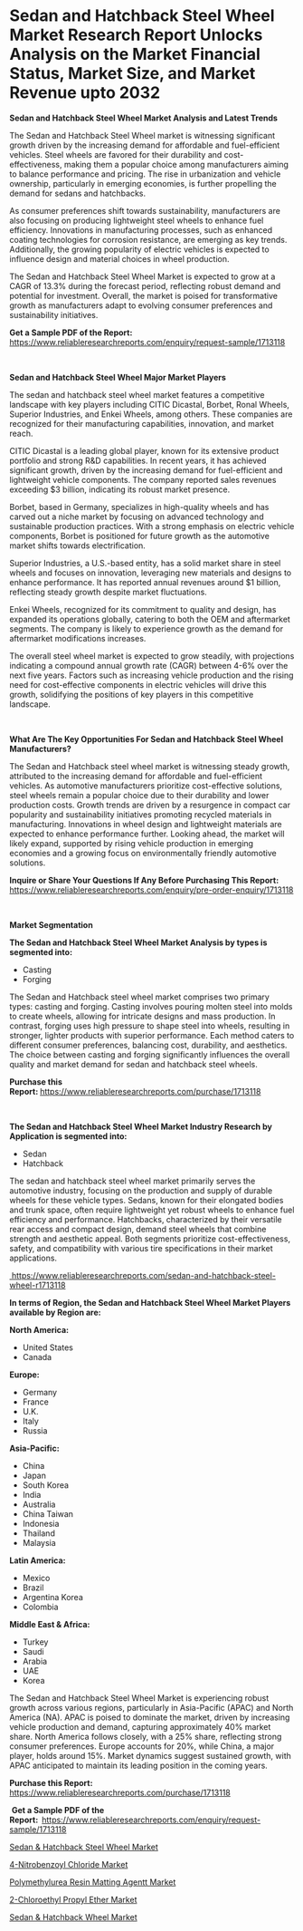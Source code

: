 <p><h1>Sedan and Hatchback Steel Wheel Market Research Report Unlocks Analysis on the Market Financial Status, Market Size, and Market Revenue upto 2032</h1></p><p><strong>Sedan and Hatchback Steel Wheel Market Analysis and Latest Trends</strong></p>
<p><p>The Sedan and Hatchback Steel Wheel market is witnessing significant growth driven by the increasing demand for affordable and fuel-efficient vehicles. Steel wheels are favored for their durability and cost-effectiveness, making them a popular choice among manufacturers aiming to balance performance and pricing. The rise in urbanization and vehicle ownership, particularly in emerging economies, is further propelling the demand for sedans and hatchbacks. </p><p>As consumer preferences shift towards sustainability, manufacturers are also focusing on producing lightweight steel wheels to enhance fuel efficiency. Innovations in manufacturing processes, such as enhanced coating technologies for corrosion resistance, are emerging as key trends. Additionally, the growing popularity of electric vehicles is expected to influence design and material choices in wheel production. </p><p>The Sedan and Hatchback Steel Wheel Market is expected to grow at a CAGR of 13.3% during the forecast period, reflecting robust demand and potential for investment. Overall, the market is poised for transformative growth as manufacturers adapt to evolving consumer preferences and sustainability initiatives.</p></p>
<p><strong>Get a Sample PDF of the Report:&nbsp;</strong> <a href="https://www.reliableresearchreports.com/enquiry/request-sample/1713118?utm_campaign=11&utm_medium=2&utm_source=Github&utm_content=ia&utm_term=11012025&utm_id=sedan-and-hatchback-steel-wheel">https://www.reliableresearchreports.com/enquiry/request-sample/1713118</a></p>
<p>&nbsp;</p>
<p><strong>Sedan and Hatchback Steel Wheel Major Market Players</strong></p>
<p><p>The sedan and hatchback steel wheel market features a competitive landscape with key players including CITIC Dicastal, Borbet, Ronal Wheels, Superior Industries, and Enkei Wheels, among others. These companies are recognized for their manufacturing capabilities, innovation, and market reach.</p><p>CITIC Dicastal is a leading global player, known for its extensive product portfolio and strong R&D capabilities. In recent years, it has achieved significant growth, driven by the increasing demand for fuel-efficient and lightweight vehicle components. The company reported sales revenues exceeding $3 billion, indicating its robust market presence.</p><p>Borbet, based in Germany, specializes in high-quality wheels and has carved out a niche market by focusing on advanced technology and sustainable production practices. With a strong emphasis on electric vehicle components, Borbet is positioned for future growth as the automotive market shifts towards electrification. </p><p>Superior Industries, a U.S.-based entity, has a solid market share in steel wheels and focuses on innovation, leveraging new materials and designs to enhance performance. It has reported annual revenues around $1 billion, reflecting steady growth despite market fluctuations.</p><p>Enkei Wheels, recognized for its commitment to quality and design, has expanded its operations globally, catering to both the OEM and aftermarket segments. The company is likely to experience growth as the demand for aftermarket modifications increases.</p><p>The overall steel wheel market is expected to grow steadily, with projections indicating a compound annual growth rate (CAGR) between 4-6% over the next five years. Factors such as increasing vehicle production and the rising need for cost-effective components in electric vehicles will drive this growth, solidifying the positions of key players in this competitive landscape.</p></p>
<p>&nbsp;</p>
<p><strong>What Are The Key Opportunities For Sedan and Hatchback Steel Wheel Manufacturers?</strong></p>
<p><p>The Sedan and Hatchback steel wheel market is witnessing steady growth, attributed to the increasing demand for affordable and fuel-efficient vehicles. As automotive manufacturers prioritize cost-effective solutions, steel wheels remain a popular choice due to their durability and lower production costs. Growth trends are driven by a resurgence in compact car popularity and sustainability initiatives promoting recycled materials in manufacturing. Innovations in wheel design and lightweight materials are expected to enhance performance further. Looking ahead, the market will likely expand, supported by rising vehicle production in emerging economies and a growing focus on environmentally friendly automotive solutions.</p></p>
<p><strong>Inquire or Share Your Questions If Any Before Purchasing This Report:</strong> <a href="https://www.reliableresearchreports.com/enquiry/pre-order-enquiry/1713118?utm_campaign=11&utm_medium=2&utm_source=Github&utm_content=ia&utm_term=11012025&utm_id=sedan-and-hatchback-steel-wheel">https://www.reliableresearchreports.com/enquiry/pre-order-enquiry/1713118</a></p>
<p>&nbsp;</p>
<p><strong>Market Segmentation</strong></p>
<p><strong>The Sedan and Hatchback Steel Wheel Market Analysis by types is segmented into:</strong></p>
<p><ul><li>Casting</li><li>Forging</li></ul></p>
<p><p>The Sedan and Hatchback steel wheel market comprises two primary types: casting and forging. Casting involves pouring molten steel into molds to create wheels, allowing for intricate designs and mass production. In contrast, forging uses high pressure to shape steel into wheels, resulting in stronger, lighter products with superior performance. Each method caters to different consumer preferences, balancing cost, durability, and aesthetics. The choice between casting and forging significantly influences the overall quality and market demand for sedan and hatchback steel wheels.</p></p>
<p><strong>Purchase this Report:&nbsp;</strong><a href="https://www.reliableresearchreports.com/purchase/1713118?utm_campaign=11&utm_medium=2&utm_source=Github&utm_content=ia&utm_term=11012025&utm_id=sedan-and-hatchback-steel-wheel">https://www.reliableresearchreports.com/purchase/1713118</a></p>
<p>&nbsp;</p>
<p><strong>The Sedan and Hatchback Steel Wheel Market Industry Research by Application is segmented into:</strong></p>
<p><ul><li>Sedan</li><li>Hatchback</li></ul></p>
<p><p>The sedan and hatchback steel wheel market primarily serves the automotive industry, focusing on the production and supply of durable wheels for these vehicle types. Sedans, known for their elongated bodies and trunk space, often require lightweight yet robust wheels to enhance fuel efficiency and performance. Hatchbacks, characterized by their versatile rear access and compact design, demand steel wheels that combine strength and aesthetic appeal. Both segments prioritize cost-effectiveness, safety, and compatibility with various tire specifications in their market applications.</p></p>
<p><a href="https://www.reliableresearchreports.com/sedan-and-hatchback-steel-wheel-r1713118?utm_campaign=11&utm_medium=2&utm_source=Github&utm_content=ia&utm_term=11012025&utm_id=sedan-and-hatchback-steel-wheel">&nbsp;https://www.reliableresearchreports.com/sedan-and-hatchback-steel-wheel-r1713118</a></p>
<p><strong>In terms of Region, the Sedan and Hatchback Steel Wheel Market Players available by Region are:</strong></p>
<p>
    <p> <strong> North America: </strong>
        <ul>
            <li>United States</li>
            <li>Canada</li>
        </ul>
        </p> 
    <p> <strong> Europe: </strong>
        <ul>
            <li>Germany</li>
            <li>France</li>
            <li>U.K.</li>
            <li>Italy</li>
            <li>Russia</li>
        </ul>
        </p> 
    <p> <strong> Asia-Pacific: </strong>
        <ul>
            <li>China</li>
            <li>Japan</li>
            <li>South Korea</li>
            <li>India</li>
            <li>Australia</li>
            <li>China Taiwan</li>
            <li>Indonesia</li>
            <li>Thailand</li>
            <li>Malaysia</li>
        </ul>
        </p> 
    <p> <strong> Latin America: </strong>
        <ul>
            <li>Mexico</li>
            <li>Brazil</li>
            <li>Argentina Korea</li>
            <li>Colombia</li>
        </ul>
        </p> 
    <p> <strong> Middle East & Africa: </strong>
        <ul>
            <li>Turkey</li>
            <li>Saudi</li>
            <li>Arabia</li>
            <li>UAE</li>
            <li>Korea</li>
        </ul>
    </p>
    </p>
<p><p>The Sedan and Hatchback Steel Wheel Market is experiencing robust growth across various regions, particularly in Asia-Pacific (APAC) and North America (NA). APAC is poised to dominate the market, driven by increasing vehicle production and demand, capturing approximately 40% market share. North America follows closely, with a 25% share, reflecting strong consumer preferences. Europe accounts for 20%, while China, a major player, holds around 15%. Market dynamics suggest sustained growth, with APAC anticipated to maintain its leading position in the coming years.</p></p>
<p><strong>Purchase this Report: </strong><a href="https://www.reliableresearchreports.com/purchase/1713118?utm_campaign=11&utm_medium=2&utm_source=Github&utm_content=ia&utm_term=11012025&utm_id=sedan-and-hatchback-steel-wheel">https://www.reliableresearchreports.com/purchase/1713118</a></p>
<p>&nbsp;<strong>Get a Sample PDF of the Report:&nbsp;&nbsp;</strong><a href="https://www.reliableresearchreports.com/enquiry/request-sample/1713118?utm_campaign=11&utm_medium=2&utm_source=Github&utm_content=ia&utm_term=11012025&utm_id=sedan-and-hatchback-steel-wheel">https://www.reliableresearchreports.com/enquiry/request-sample/1713118</a></p>
<p><strong></strong></p>
<p><p><a href="https://github.com/gukenneth26571/Market-Research-Report-List-1/blob/main/sedan-hatchback-steel-wheel-market.md?utm_campaign=11&utm_medium=2&utm_source=Github&utm_content=ia&utm_term=11012025&utm_id=sedan-and-hatchback-steel-wheel">Sedan & Hatchback Steel Wheel Market</a></p><p><a href="https://www.linkedin.com/pulse/strategic-analysis-4-nitrobenzoyl-chloride-market-2025-2032-ebhlf?utm_campaign=11&utm_medium=2&utm_source=Github&utm_content=ia&utm_term=11012025&utm_id=sedan-and-hatchback-steel-wheel">4-Nitrobenzoyl Chloride Market</a></p><p><a href="https://www.linkedin.com/pulse/thorough-examination-size-dynamics-expected-growth-polymethylurea-qobtf?utm_campaign=11&utm_medium=2&utm_source=Github&utm_content=ia&utm_term=11012025&utm_id=sedan-and-hatchback-steel-wheel">Polymethylurea Resin Matting Agentt Market</a></p><p><a href="https://www.linkedin.com/pulse/unlocking-growth-potential-strategic-analysis-2-chloroethyl-ic4lf?utm_campaign=11&utm_medium=2&utm_source=Github&utm_content=ia&utm_term=11012025&utm_id=sedan-and-hatchback-steel-wheel">2-Chloroethyl Propyl Ether Market</a></p><p><a href="https://github.com/stillsfloria19981/Market-Research-Report-List-1/blob/main/sedan-hatchback-wheel-market.md?utm_campaign=11&utm_medium=2&utm_source=Github&utm_content=ia&utm_term=11012025&utm_id=sedan-and-hatchback-steel-wheel">Sedan & Hatchback Wheel Market</a></p></p>